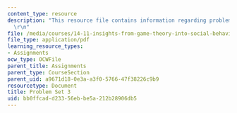```yaml
---
content_type: resource
description: "This resource file contains information regarding problem set 3.\r\n\
  \r\n"
file: /media/courses/14-11-insights-from-game-theory-into-social-behavior-fall-2013/bb0ffcadd23356ebbe5a212b28906db5_MIT14_11F13_Prob_set_3.pdf
file_type: application/pdf
learning_resource_types:
- Assignments
ocw_type: OCWFile
parent_title: Assignments
parent_type: CourseSection
parent_uid: a9671d18-0e3a-a3f0-5766-47f38226c9b9
resourcetype: Document
title: Problem Set 3
uid: bb0ffcad-d233-56eb-be5a-212b28906db5
---
```

